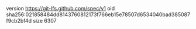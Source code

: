version https://git-lfs.github.com/spec/v1
oid sha256:021858484dd8143760812173f766eb15e78507d6534040bad385087f9cb2bf4d
size 6307
